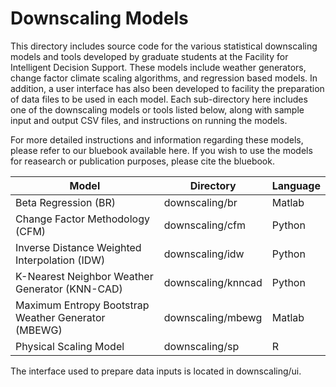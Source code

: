 # Downscaling Models

This directory includes source code for the various statistical downscaling models and tools developed by graduate students at the Facility for Intelligent Decision Support. These models include weather generators, change factor climate scaling algorithms, and regression based models. In addition, a user interface has also been developed to facility the preparation of data files to be used in each model. Each sub-directory here includes one of the downscaling models or tools listed below, along with sample input and output CSV files, and instructions on running the models.

For more detailed instructions and information regarding these models, please refer to our bluebook available here. If you wish to use the models for reasearch or publication purposes, please cite the bluebook.

| Model | Directory | Language
| ------ | ------ | ------ |
| Beta Regression (BR) |downscaling/br | Matlab | 
| Change Factor Methodology (CFM) | downscaling/cfm | Python |
| Inverse Distance Weighted Interpolation (IDW) | downscaling/idw | Python |
| K-Nearest Neighbor Weather Generator (KNN-CAD) | downscaling/knncad | Python|
| Maximum Entropy Bootstrap Weather Generator (MBEWG) | downscaling/mbewg | Matlab |
| Physical Scaling Model | downscaling/sp | R |

The interface used to prepare data inputs is located in downscaling/ui.
